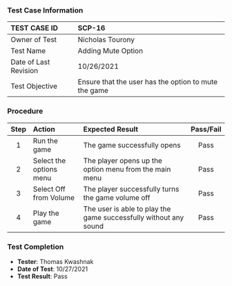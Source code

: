 ### Test Case Information

| TEST CASE ID | SCP-16 |
| :--- | :--- |
| Owner of Test | Nicholas Tourony |
| Test Name | Adding Mute Option |
| Date of Last Revision | 10/26/2021 |
| Test Objective | Ensure that the user has the option to mute the game |

### Procedure

|Step | Action | Expected Result | Pass/Fail     |
|:---:| :---        |    :----  | :---: |
|1|Run the game|The game successfully opens|Pass|
|2|Select the options menu|The player opens up the option menu from the main menu|Pass|
|3|Select Off from Volume|The player successfully turns the game volume off|Pass|
|4|Play the game|The user is able to play the game successfully without any sound|Pass|

### Test Completion

- **Tester**: Thomas Kwashnak
- **Date of Test**: 10/27/2021
- **Test Result**: Pass